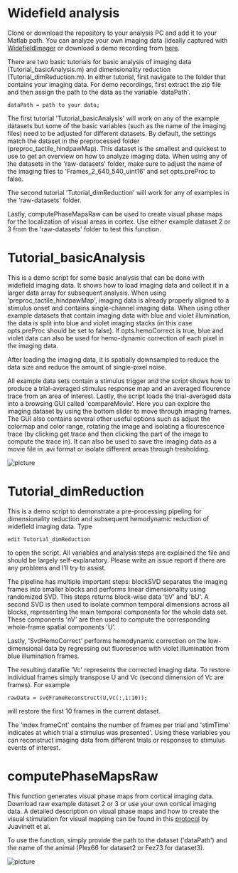 # Widefield analysis
Clone or download the repository to your analysis PC and add it to your Matlab path. You can analyze your own imaging data (ideally captured with [WidefieldImager](https://github.com/musall/WidefieldImager) or download a demo recording from [here](https://drive.google.com/drive/folders/1OUmZP7cyI6O6wAWcOY895BurBda8JANN).

There are two basic tutorials for basic analysis of imaging data (Tutorial_basicAnalysis.m) and dimensionality reduction (Tutorial_dimReduction.m). In either tutorial, first navigate to the folder that contains your imaging data. For demo recordings, first extract the zip file and then assign the path to the data as the variable 'dataPath'.

```dataPath = path to your data;```

The first tutorial 'Tutorial_basicAnalysis' will work on any of the example datasets but some of the basic variables (such as the name of the imaging files) need to be adjusted for different datasets. By default, the settings match the dataset in the preprocessed folder (preproc_tactile_hindpawMap). This dataset is the smallest and quickest to use to get an overview on how to analyze imaging data. When using any of the datasets in the 'raw-datasets' folder, make sure to adjust the name of the imaging files to 'Frames_2_640_540_uint16' and set opts.preProc to false. 

The second tutorial 'Tutorial_dimReduction' will work for any of examples in the 'raw-datasets' folder.

Lastly, computePhaseMapsRaw can be used to create visual phase maps for the localization of visual areas in cortex. Use either example dataset 2 or 3 from the 'raw-datasets' folder to test this function.

# Tutorial_basicAnalysis
This is a demo script for some basic analysis that can be done with widefield imaging data. It shows how to load imaging data and collect it in a larger data array for subsequent analysis. When using 'preproc_tactile_hindpawMap', imaging data is already properly aligned to a stimulus onset and contains single-channel imaging data. When using other example datasets that contain imaging data with blue and violet illumination, the data is split into blue and violet imaging stacks (in this case opts.preProc should be set to false). If opts.hemoCorrect is true, blue and violet data can also be used for hemo-dynamic correction of each pixel in the imaging data.

After loading the imaging data, it is spatially downsampled to reduce the data size and reduce the amount of single-pixel noise.

All example data sets contain a stimulus trigger and the script shows how to produce a trial-averaged stimulus response map and an averaged flourence trace from an area of interest.
Lastly, the script loads the trial-averaged data into a browsing GUI called 'compareMovie'. Here you can explore the imaging dataset by using the bottom slider to move through imaging frames. The GUI also contains several other useful options such as adjust the colormap and color range, rotating the image and isolating a flourescence trace (by clicking get trace and then clicking the part of the image to compute the trace in). It can also be used to save the imaging data as a movie file in .avi format or isolate different areas through tresholding.


![picture](https://github.com/musall/WidefieldImager/blob/master/images/compareMovie_example.png)

# Tutorial_dimReduction
This is a demo script to demonstrate a pre-processing pipeling for dimensionality reduction and subsequent hemodynamic reduction of widefield imaging data. 
Type 

```edit Tutorial_dimReduction```

to open the script. All variables and analysis steps are explained the file and should be largely self-explanatory. Please write an issue report if there are any problems and I'll try to assist.

The pipeline has multiple important steps: blockSVD separates the imaging frames into smaller blocks and performs linear dimensionality using randomized SVD. This steps returns block-wise data 'bV' and 'bU'.
A second SVD is then used to isolate common temporal dimensions across all blocks, representing the main temporal components for the whole data set. These components 'nV' are then used to compute the corresponding whole-frame spatial components 'U'.

Lastly, 'SvdHemoCorrect' performs hemodynamic correction on the low-dimensional data by regressing out fluoresence with violet illumination from blue illumination frames.

The resulting datafile 'Vc' represents the corrected imaging data. To restore individual frames simply transpose U and Vc (second dimension of Vc are frames). 
For example

```rawData = svdFrameReconstruct(U,Vc(:,1:10));```

will restore the first 10 frames in the current dataset.

The 'index frameCnt' contains the number of frames per trial and 'stimTime' indicates at which trial a stimulus was presented'. Using these variables you can reconstruct imaging data from different trials or responses to stimulus events of interest.

# computePhaseMapsRaw
This function generates visual phase maps from cortical imaging data. Download raw example dataset 2 or 3 or use your own cortical imaging data. A detailed description on visual phase maps and how to create the visual stimulation for visual mapping can be found in this [protocol](https://www.nature.com/articles/nprot.2016.158) by Juavinett et al.

To use the function, simply provide the path to the dataset ('dataPath') and the name of the animal (Plex66 for dataset2 or Fez73 for dataset3).

![picture](https://github.com/musall/WidefieldImager/blob/master/images/phaseMap_example.png)
